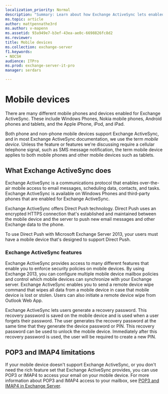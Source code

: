 ```yaml
---
localization_priority: Normal
description: "Summary: Learn about how Exchange ActiveSync lets enabled mobile devices access a user's Microsoft Exchange mailbox data any time, anywhere."
ms.topic: article
author: mattpennathe3rd
ms.author: v-mapenn
ms.assetid: 93a949e7-b3ef-43ea-ae0c-6698826fc8d2
ms.reviewer: 
title: Mobile devices
ms.collection: exchange-server
f1.keywords:
- NOCSH
audience: ITPro
ms.prod: exchange-server-it-pro
manager: serdars

---
```


# Mobile devices

There are many different mobile phones and devices enabled for Exchange ActiveSync. These include Windows Phones, Nokia mobile phones, Android phones and tablets, and the Apple iPhone, iPod, and iPad.

Both phone and non-phone mobile devices support Exchange ActiveSync, and in most Exchange ActiveSync documentation, we use the term *mobile device*. Unless the feature or features we're discussing require a cellular telephone signal, such as SMS message notification, the term mobile device applies to both mobile phones and other mobile devices such as tablets.

## What Exchange ActiveSync does

Exchange ActiveSync is a communications protocol that enables over-the-air mobile access to email messages, scheduling data, contacts, and tasks. Exchange ActiveSync is available on Windows Phones and third-party phones that are enabled for Exchange ActiveSync.

Exchange ActiveSync offers Direct Push technology. Direct Push uses an encrypted HTTPS connection that's established and maintained between the mobile device and the server to push new email messages and other Exchange data to the phone.

To use Direct Push with Microsoft Exchange Server 2013, your users must have a mobile device that's designed to support Direct Push.

### Exchange ActiveSync features

Exchange ActiveSync provides access to many different features that enable you to enforce security policies on mobile devices. By using Exchange 2013, you can configure multiple mobile device mailbox policies and control which mobile devices can synchronize with your Exchange server. Exchange ActiveSync enables you to send a remote device wipe command that wipes all data from a mobile device in case that mobile device is lost or stolen. Users can also initiate a remote device wipe from Outlook Web App.

Exchange ActiveSync lets users generate a recovery password. This recovery password is saved on the mobile device and is used when a user forgets their password. The user generates the recovery password at the same time that they generate the device password or PIN. This recovery password can be used to unlock the mobile device. Immediately after this recovery password is used, the user will be required to create a new PIN.

## POP3 and IMAP4 limitations

If your mobile device doesn't support Exchange ActiveSync, or you don't need the rich feature set that Exchange ActiveSync provides, you can use POP3 or IMAP4 to access your email on your mobile device. For more information about POP3 and IMAP4 access to your mailbox, see [POP3 and IMAP4 in Exchange Server](../../clients/pop3-and-imap4/pop3-and-imap4.md).
